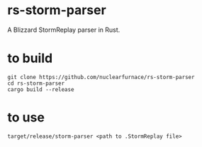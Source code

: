 # rs-storm-parser
A Blizzard StormReplay parser in Rust.

# to build
```
git clone https://github.com/nuclearfurnace/rs-storm-parser
cd rs-storm-parser
cargo build --release
```

# to use
```
target/release/storm-parser <path to .StormReplay file>
```

